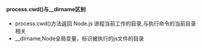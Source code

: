#### process.cwd()与__dirname区别
+ process.cwd()方法返回 Node.js 进程当前工作的目录,与执行命令的当前目录相关
+ __dirname,Node全局变量，标识被执行的js文件的目录